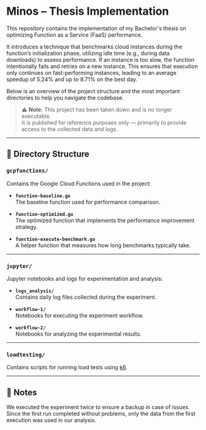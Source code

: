 # Minos – Thesis Implementation

This repository contains the implementation of my Bachelor's thesis on optimizing Function as a Service (FaaS) performance.

It introduces a technique that benchmarks cloud instances during the function’s initialization phase, utilizing idle time (e.g., during data downloads) to assess performance. If an instance is too slow, the function intentionally fails and retries on a new instance. This ensures that execution only continues on fast-performing instances, leading to an average speedup of 5.24% and up to 8.71% on the best day.

Below is an overview of the project structure and the most important directories to help you navigate the codebase.

> ⚠️ **Note**: This project has been taken down and is no longer executable.  
> It is published for reference purposes only — primarily to provide access to the collected data and logs.

---

## 📁 Directory Structure

### `gcpfunctions/`

Contains the Google Cloud Functions used in the project:

- **`function-baseline.go`**  
  The baseline function used for performance comparison.

- **`function-optimized.go`**  
  The optimized function that implements the performance improvement strategy.

- **`function-execute-benchmark.go`**  
  A helper function that measures how long benchmarks typically take.

---

### `jupyter/`

Jupyter notebooks and logs for experimentation and analysis:

- **`logs_analysis/`**  
  Contains daily log files collected during the experiment.

- **`workflow-1/`**  
  Notebooks for executing the experiment workflow.

- **`workflow-2/`**  
  Notebooks for analyzing the experimental results.

---

### `loadtesting/`

Contains scripts for running load tests using [k6](https://k6.io/).

---

## 📝 Notes

We executed the experiment twice to ensure a backup in case of issues. Since the first run completed without problems, only the data from the first execution was used in our analysis.
